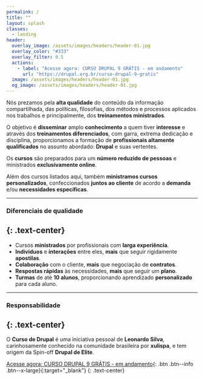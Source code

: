 ```yaml
---
permalink: /
title: ""
layout: splash
classes:
  - landing
header:
  overlay_image: /assets/images/headers/header-01.jpg
  overlay_color: "#333"
  overlay_filter: 0.5
  actions:
    - label: "Acesse agora: CURSO DRUPAL 9 GRÁTIS - em andamento"
      url: "https://drupal.org.br/curso-drupal-9-gratis"
  image: /assets/images/headers/header-01.jpg
  og_image: /assets/images/headers/header-01.jpg
---
```


Nós prezamos pela **alta qualidade** do conteúdo da informação compartilhada, das políticas, filosofias, dos métodos e processos aplicados nos trabalhos e principalmente, dos **treinamentos ministrados**.

O objetivo é **disseminar** amplo **conhecimento** a quem tiver **interesse** e através dos **treinamentos diferenciados**, com garra, extrema dedicação e disciplina, proporcionamos a formação de **profissionais altamente qualificados** no assunto abordado: **Drupal** e suas vertentes.

Os **cursos** são preparados para um **número reduzido de pessoas** e ministrados **exclusivamente online**.

Além dos cursos listados aqui, também **ministramos cursos personalizados**, confeccionados **juntos ao cliente** de acordo a **demanda** e/ou **necessidades específicas**.

---
### **Diferenciais de qualidade**
{: .text-center}
---

- Cursos **ministrados** por profissionais com **larga experiência**.
- **Indivíduos** e **interações** entre eles, **mais** que seguir rigidamente **apostilas**.
- **Colaboração** com o cliente, **mais** que negociação de **contratos**.
- **Respostas rápidas** às necessidades, **mais** que seguir um **plano**.
- **Turmas** de até **10 alunos**, proporcionando aprendizado **personalizado** para cada aluno.

---
### **Responsabilidade**
{: .text-center}
---

O **Curso de Drupal** é uma iniciativa pessoal de **Leonardo Silva**, carinhosamente conhecido na comunidade brasileira por **xulispa**, e tem origem da Spin-off **Drupal de Elite**.

[Acesse agora: CURSO DRUPAL 9 GRÁTIS - em andamento](https://drupal.org.br/curso-drupal-9-gratis){: .btn .btn--info .btn--x-large}{:target="_blank"}
{: .text-center}